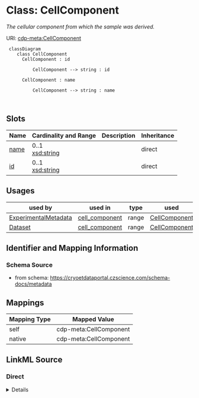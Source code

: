# Class: CellComponent


_The cellular component from which the sample was derived._





URI: [cdp-meta:CellComponent](https://cryoetdataportal.czscience.com/schema/metadata/CellComponent)




```mermaid
 classDiagram
    class CellComponent
      CellComponent : id
        
          CellComponent --> string : id
        
      CellComponent : name
        
          CellComponent --> string : name
        
      
```




<!-- no inheritance hierarchy -->


## Slots

| Name | Cardinality and Range | Description | Inheritance |
| ---  | --- | --- | --- |
| [name](name.md) | 0..1 <br/> [xsd:string](http://www.w3.org/2001/XMLSchema#string) |  | direct |
| [id](id.md) | 0..1 <br/> [xsd:string](http://www.w3.org/2001/XMLSchema#string) |  | direct |





## Usages

| used by | used in | type | used |
| ---  | --- | --- | --- |
| [ExperimentalMetadata](ExperimentalMetadata.md) | [cell_component](cell_component.md) | range | [CellComponent](CellComponent.md) |
| [Dataset](Dataset.md) | [cell_component](cell_component.md) | range | [CellComponent](CellComponent.md) |






## Identifier and Mapping Information







### Schema Source


* from schema: https://cryoetdataportal.czscience.com/schema-docs/metadata





## Mappings

| Mapping Type | Mapped Value |
| ---  | ---  |
| self | cdp-meta:CellComponent |
| native | cdp-meta:CellComponent |





## LinkML Source

<!-- TODO: investigate https://stackoverflow.com/questions/37606292/how-to-create-tabbed-code-blocks-in-mkdocs-or-sphinx -->

### Direct

<details>
```yaml
name: CellComponent
description: The cellular component from which the sample was derived.
from_schema: https://cryoetdataportal.czscience.com/schema-docs/metadata
attributes:
  name:
    name: name
    from_schema: https://cryoetdataportal.czscience.com/schema-docs/metadata
    exact_mappings:
    - cdp-common:cell_component_name
    alias: name
    owner: CellComponent
    domain_of:
    - Author
    - Annotator
    - Organism
    - Tissue
    - CellType
    - CellStrain
    - CellComponent
    - AnnotationObject
    range: string
    inlined: true
    inlined_as_list: true
  id:
    name: id
    from_schema: https://cryoetdataportal.czscience.com/schema-docs/metadata
    exact_mappings:
    - cdp-common:cell_component_id
    alias: id
    owner: CellComponent
    domain_of:
    - Tissue
    - CellType
    - CellStrain
    - CellComponent
    - AnnotationObject
    range: string
    inlined: true
    inlined_as_list: true

```
</details>

### Induced

<details>
```yaml
name: CellComponent
description: The cellular component from which the sample was derived.
from_schema: https://cryoetdataportal.czscience.com/schema-docs/metadata
attributes:
  name:
    name: name
    from_schema: https://cryoetdataportal.czscience.com/schema-docs/metadata
    exact_mappings:
    - cdp-common:cell_component_name
    alias: name
    owner: CellComponent
    domain_of:
    - Author
    - Annotator
    - Organism
    - Tissue
    - CellType
    - CellStrain
    - CellComponent
    - AnnotationObject
    range: string
    inlined: true
    inlined_as_list: true
  id:
    name: id
    from_schema: https://cryoetdataportal.czscience.com/schema-docs/metadata
    exact_mappings:
    - cdp-common:cell_component_id
    alias: id
    owner: CellComponent
    domain_of:
    - Tissue
    - CellType
    - CellStrain
    - CellComponent
    - AnnotationObject
    range: string
    inlined: true
    inlined_as_list: true

```
</details>